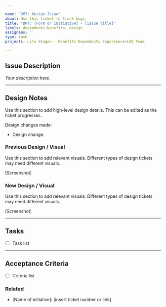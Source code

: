 ```yaml
---

name: "DMT: Design Issue"
about: Use this ticket to track bugs.
title: "DMT: [Form or initiative] - [issue title]"
labels: dependents-benefits, design
assignees: ''
type: task
projects: Life Stages - Benefits Dependents Experience+LSS Team

---
```


## Issue Description

_Your description here._

---

## Design Notes

Use this section to add high-level design details. This can be edited as the ticket progresses.

Design changes made:

- Design change.

### Previous Design / Visual

Use this section to add relevant visuals. Different types of design tickets may need different visuals.

[Screenshot]

### New Design / Visual

Use this section to add relevant visuals. Different types of design tickets may need different visuals.

[Screenshot]

---

## Tasks

- [ ] Task list

---

## Acceptance Criteria

- [ ] Criteria list


### Related

- [Name of initiative]: [insert ticket number or link]
